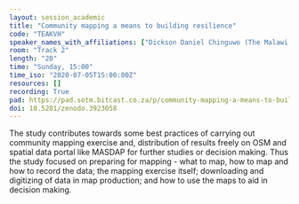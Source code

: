 ```yaml
---
layout: session_academic
title: "Community mapping a means to building resilience"
code: "TEAKVH"
speaker_names_with_affiliations: ["Dickson Daniel Chinguwo (The Malawi Polytechnic)", "Brown Kingsely Mphalo (Department of Surveys)"]
room: "Track 2"
length: "20"
time: "Sunday, 15:00"
time_iso: "2020-07-05T15:00:00Z"
resources: []
recording: True
pad: https://pad.sotm.bitcast.co.za/p/community-mapping-a-means-to-building-resilience
doi: 10.5281/zenodo.3923058
---
```

The study contributes towards some best practices of carrying out community mapping exercise and, distribution of results freely on OSM and spatial data portal like MASDAP for further studies or decision making.  Thus the study focused on preparing for mapping - what to map, how to map and how to record the data; the mapping exercise itself; downloading and digitizing of data in map production; and how to use the maps to aid in decision making.
